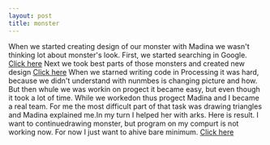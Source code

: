 ```yaml
---
layout: post
title: monster
---
```

When we started creating design of our monster with Madina we wasn't thinking lot about  monster's look. 
First, we started searching in Google. 
[Click here](https://vk.com/photo232587378_419045647)
Next we took best parts of those monsters and created new design
[Click here](https://vk.com/photo232587378_419046519)
When we starned writing code in Processing  it was hard, because we didn't understand with nunmbes is changing picture and how.
But then whule we was workin on progect it became easy,  but even though it took a lot of time.
While we workedon thus progect Madina and I became a real team.
For me the most difficult part of that task was drawing triangles and Madina explained me.In my turn I helped her with arks.
Here is result.
I want to continuedrawing monster, but program on my compurt is not working now. For now I just want to ahive bare minimum.
[Click here](/monster)
